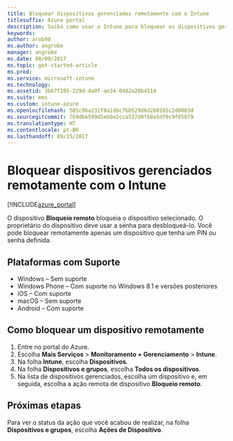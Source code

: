 ```yaml
---
title: Bloquear dispositivos gerenciados remotamente com o Intune
titlesuffix: Azure portal
description: Saiba como usar o Intune para bloquear os dispositivos gerenciados remotamente.
keywords: 
author: arob98
ms.author: angrobe
manager: angrobe
ms.date: 08/09/2017
ms.topic: get-started-article
ms.prod: 
ms.service: microsoft-intune
ms.technology: 
ms.assetid: 3b67f285-229d-4a0f-ae34-0402a20b4518
ms.suite: ems
ms.custom: intune-azure
ms.openlocfilehash: 585c9ba232f8a1d9c7bb529d6d260165c2d0883d
ms.sourcegitcommit: 769db6599d5eb0e2cca537d0f60a5df9c9f05079
ms.translationtype: HT
ms.contentlocale: pt-BR
ms.lasthandoff: 09/15/2017
---
```

# <a name="remotely-lock-managed-devices-with-intune"></a>Bloquear dispositivos gerenciados remotamente com o Intune


[!INCLUDE[azure_portal](./includes/azure_portal.md)]

O dispositivo **Bloqueio remoto** bloqueia o dispositivo selecionado. O proprietário do dispositivo deve usar a senha para desbloqueá-lo. Você pode bloquear remotamente apenas um dispositivo que tenha um PIN ou senha definida.

## <a name="supported-platforms"></a>Plataformas com Suporte

- Windows – Sem suporte
- Windows Phone – Com suporte no Windows 8.1 e versões posteriores
- iOS – Com suporte
- macOS – Sem suporte
- Android – Com suporte

## <a name="how-to-remote-lock-a-device"></a>Como bloquear um dispositivo remotamente

1. Entre no portal do Azure.
2. Escolha **Mais Serviços** > **Monitoramento + Gerenciamento** > **Intune**.
3. Na folha **Intune**, escolha **Dispositivos**.
4. Na folha **Dispositivos e grupos**, escolha **Todos os dispositivos**.
5. Na lista de dispositivos gerenciados, escolha um dispositivo e, em seguida, escolha a ação remota de dispositivo **Bloqueio remoto**.

## <a name="next-steps"></a>Próximas etapas

Para ver o status da ação que você acabou de realizar, na folha **Dispositivos e grupos**, escolha **Ações de Dispositivo**.
